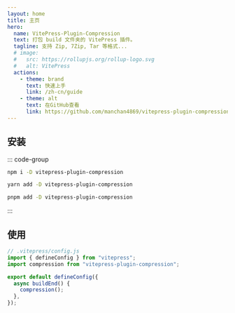 ```yaml
---
layout: home
title: 主页
hero:
  name: VitePress-Plugin-Compression
  text: 打包 build 文件夹的 VitePress 插件。
  tagline: 支持 Zip, 7Zip, Tar 等格式...
  # image:
  #   src: https://rollupjs.org/rollup-logo.svg
  #   alt: VitePress
  actions:
    - theme: brand
      text: 快速上手
      link: /zh-cn/guide
    - theme: alt
      text: 在GitHub查看
      link: https://github.com/manchan4869/vitepress-plugin-compression
---
```


<div class="vp-doc homeContent">

## 安装

::: code-group

```bash [npm]
npm i -D vitepress-plugin-compression
```

```bash [yarn]
yarn add -D vitepress-plugin-compression
```

```bash [pnpm]
pnpm add -D vitepress-plugin-compression
```

:::

## 使用

```ts
// .vitepress/config.js
import { defineConfig } from "vitepress";
import compression from "vitepress-plugin-compression";

export default defineConfig({
  async buildEnd() {
    compression();
  },
});
```

</div>
